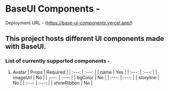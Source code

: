 # BaseUI Components - 

Deployment URL - (https://base-ui-components.vercel.app/)

## This project hosts different UI components made with BaseUI. 
### List of currently supported components - 
1. Avatar
   |    Props    | Required |
   |    :---:    |   :---:  |
   |    name     |    Yes   |
   |    :---:    |   :---:  |
   |   imageUrl  |    No    |
   |    :---:    |   :---:  |
   |   bgColor   |    No    |
   |    :---:    |   :---:  |
   |  storyline  |    No    |
   |    :---:    |   :---:  |
   | showRibbon  |    No    |
